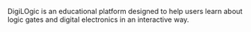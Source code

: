 DigiLOgic is an educational platform designed to help users learn about logic gates and digital electronics in an interactive way.
